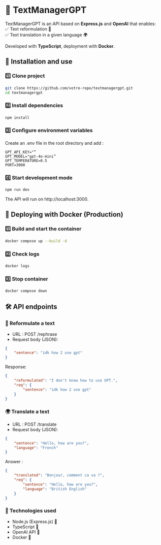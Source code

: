 # 📜 TextManagerGPT

TextManagerGPT is an API based on **Express.js** and **OpenAI** that enables:  
✅ Text reformulation 📖  
✅ Text translation in a given language 🌍  

Developed with **TypeScript**, deployment with **Docker**.


## 📌 Installation and use

### 1️⃣ **Clone project**

```sh
git clone https://github.com/votre-repo/textmanagergpt.git
cd textmanagergpt
```

### 2️⃣ Install dependencies

```sh
npm install
```

### 3️⃣ Configure environment variables

Create an .env file in the root directory and add :

```
GPT_API_KEY="”
GPT_MODEL="gpt-4o-mini”
GPT_TEMPERATURE=0.5
PORT=3000
```

### 4️⃣ Start development mode

```sh
npm run dev
```

The API will run on http://localhost:3000.


## 🚀 Deploying with Docker (Production)
### 1️⃣ Build and start the container

```sh
docker compose up --build -d
```

### 2️⃣ Check logs

```sh
docker logs
```

### 3️⃣ Stop container

```sh
docker compose down
```

## 🛠️ API endpoints
### 📌 Reformulate a text

- URL : POST /rephrase
- Request body (JSON):

```json
{
    "sentence": "idk how 2 use gpt"
}
```

Response:

```json
{
    "reformulated": "I don't know how to use GPT.",
    "req": {
        "sentence": "idk how 2 use gpt"
    }
}
```

### 🌍 Translate a text

- URL : POST /translate
- Request body (JSON):

```json
{
    "sentence": "Hello, how are you?",
    "language": "French"
}
```

Answer :

```json
{
    "translated": "Bonjour, comment ca va ?",
    "req": {
        "sentence": "Hello, how are you?",
        "language": "British English"
    }
}
```

### 📜 Technologies used

- Node.js (Express.js) 🚀
- TypeScript 🔷
- OpenAI API 🤖
- Docker 🐳